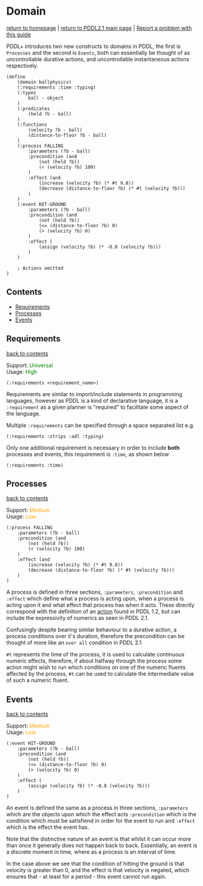 # Domain
[return to homepage](../../readme.md) | [return to PDDL2.1 main page](./main.md) | [Report a problem with this guide](https://github.com/nergmada/pddl-reference/issues/new)

PDDL+ introduces two new constructs to domains in PDDL, the first is `Processes` and the second is `Events`, both can essentially be thought of as uncontrollable durative actions, and uncontrollable instantaneous actions respectively. 

```
(define
    (domain ballphysics)
    (:requirements :time :typing)
    (:types
        ball - object
    )
    (:predicates
        (held ?b - ball)
    )
    (:functions
        (velocity ?b - ball)
        (distance-to-floor ?b - ball)
    )
    (:process FALLING
        :parameters (?b - ball)
        :precondition (and 
            (not (held ?b))
            (< (velocity ?b) 100)
        )
        :effect (and 
            (increase (velocity ?b) (* #t 9.8))
            (decrease (distance-to-floor ?b) (* #t (velocity ?b)))    
        )
    )
    (:event HIT-GROUND
        :parameters (?b - ball)
        :precondition (and
            (not (held ?b))
            (<= (distance-to-floor ?b) 0)
            (> (velocity ?b) 0)
        )
        :effect (
            (assign (velocity ?b) (* -0.8 (velocity ?b)))
        )
    )

    ; Actions omitted
)
```

## Contents
- [Requirements](#requirements)
- [Processes](#processes)
- [Events](#events)

## Requirements
[back to contents](#contents)

Support: <span style="color:green">Universal</span>  
Usage: <span style="color:green">High</span>

`(:requirements <requirement_name>)`

Requirements are similar to import/include statements in programming languages, however as PDDL is a kind of declarative language, it is a `:requirement` as a given planner is "required" to facilitate some aspect of the language.

Multiple `:requirements` can be specified through a space separated list e.g.

`(:requirements :strips :adl :typing)`

Only one additional requirement is necessary in order to include **both** processes and events, this requirement is `:time`, as shown below

`(:requirements :time)`

## Processes
[back to contents](#contents)

Support: <span style="color:orange">Medium</span>  
Usage: <span style="color:orange">Low</span>


```
(:process FALLING
    :parameters (?b - ball)
    :precondition (and 
        (not (held ?b))
        (< (velocity ?b) 100)
    )
    :effect (and 
        (increase (velocity ?b) (* #t 9.8))
        (decrease (distance-to-floor ?b) (* #t (velocity ?b)))    
    )
)
```

A process is defined in three sections, `:parameters`, `:precondition` and `:effect` which define what a process is acting upon, when a process is acting upon it and what effect that process has when it acts. These directly correspond with the definition of an [action](../PDDL/domain.md#actions) found in PDDL 1.2, but can include the expressivity of numerics as seen in PDDL 2.1. 

Confusingly despite bearing similar behaviour to a durative action, a process conditions over it's duration, therefore the precondition can be thought of more like an `over all` condition in PDDL 2.1

`#t` represents the time of the process, it is used to calculate continuous numeric effects, therefore, if about halfway through the process some action might wish to run which conditions on one of the numeric fluents affected by the process, `#t` can be used to calculate the intermediate value of such a numeric fluent.

## Events
[back to contents](#contents)

Support: <span style="color:orange">Medium</span>  
Usage: <span style="color:orange">Low</span>

```
(:event HIT-GROUND
    :parameters (?b - ball)
    :precondition (and
        (not (held ?b))
        (<= (distance-to-floor ?b) 0)
        (> (velocity ?b) 0)
    )
    :effect (
        (assign (velocity ?b) (* -0.8 (velocity ?b)))
    )
)
```

An event is defined the same as a process in three sections, `:parameters` which are the objects upon which the effect acts `:precondition` which is the condition which must be satisfiend in order for the event to run and `:effect` which is the effect the event has.

Note that the distinctive nature of an event is that whilst it can occur more than once it generally does not happen back to back. Essentially, an event is a discrete moment in time, where as a process is an interval of time.

In the case above we see that the condition of hitting the ground is that velocity is greater than 0, and the effect is that velocity is negated, which ensures that - at least for a period - this event cannot run again.

